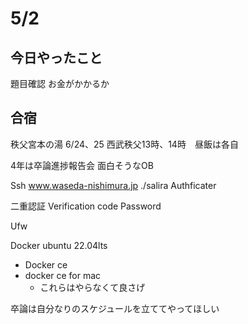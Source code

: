 # 5/2

## 今日やったこと

題目確認
お金がかかるか

## 合宿

秩父宮本の湯
6/24、25
西武秩父13時、14時　昼飯は各自

4年は卒論進捗報告会
面白そうなOB

Ssh www.waseda-nishimura.jp
./salira
Authficater

二重認証
Verification code
Password

Ufw

Docker ubuntu 22.04lts

- Docker ce
- docker ce for mac
	-	これらはやらなくて良さげ

卒論は自分なりのスケジュールを立ててやってほしい
